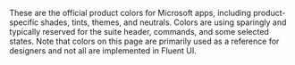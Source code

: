 These are the official product colors for Microsoft apps, including product-specific shades, tints, themes, and neutrals. Colors are using sparingly and typically reserved for the suite header, commands, and some selected states. Note that colors on this page are primarily used as a reference for designers and not all are implemented in Fluent UI.
